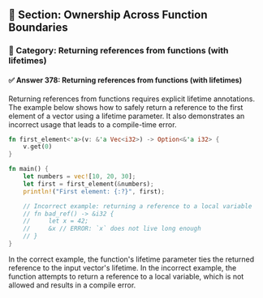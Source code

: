 ## 📘 Section: Ownership Across Function Boundaries  
### 🔹 Category: Returning references from functions (with lifetimes)  
#### ✅ Answer 378: Returning references from functions (with lifetimes)

Returning references from functions requires explicit lifetime annotations. The example below shows how to safely return a reference to the first element of a vector using a lifetime parameter. It also demonstrates an incorrect usage that leads to a compile-time error.

```rust
fn first_element<'a>(v: &'a Vec<i32>) -> Option<&'a i32> {
    v.get(0)
}

fn main() {
    let numbers = vec![10, 20, 30];
    let first = first_element(&numbers);
    println!("First element: {:?}", first);

    // Incorrect example: returning a reference to a local variable
    // fn bad_ref() -> &i32 {
    //     let x = 42;
    //     &x // ERROR: `x` does not live long enough
    // }
}
```

In the correct example, the function's lifetime parameter ties the returned reference to the input vector's lifetime. In the incorrect example, the function attempts to return a reference to a local variable, which is not allowed and results in a compile error.
